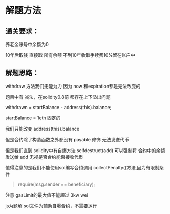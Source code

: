# 解题方法



## 通关要求：
养老金账号中余额为0

10年后取钱 直接取 所有余额
不到10年收取手续费10%留在账户中


## 解题思路：

withdraw 方法我们无能为力 因为 now 和expiration都是无法改变的

题目中有 减法，在solidity0.8前 都存在上下溢出问题

withdrawn = startBalance - address(this).balance;

startBalance = 1eth 固定的

我们只能改变 address(this).balance

但是合约除了构造函数之外都没有 payable 修饰 无法发送代币 

但是我们直到 solidity中有自爆方法 selfdestruct(add)
可以强制将 合约中的余额发送给 add 无视是否合约能否接收代币

值得注意的是我们不能使用sol编写合约调用 collectPenalty()方法,因为有限制条件

> require(msg.sender == beneficiary);

注意 gasLimit的最大值不能超过 3kw wei



js为题解
sol文件为辅助自爆合约，不需要运行


